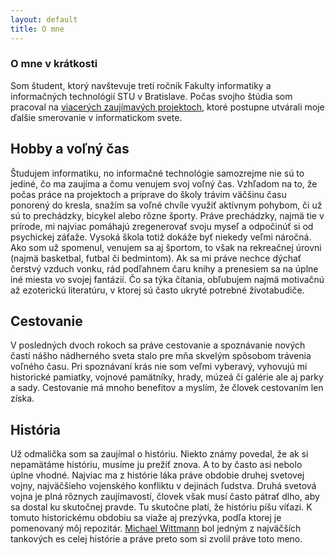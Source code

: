 ```yaml
---
layout: default
title: O mne
---
```


### O mne v krátkosti

Som študent, ktorý navštevuje tretí ročník Fakulty informatiky a informačných technológií STU v Bratislave.
Počas svojho štúdia som pracoval na [viacerých zaujímavých projektoch](/skola/projekty/index.html), ktoré postupne utvárali moje ďalšie
smerovanie v informatickom svete.

## Hobby a voľný čas

Študujem informatiku, no informačné technológie samozrejme nie sú to jediné, čo ma zaujíma
a čomu venujem svoj voľný čas. Vzhľadom na to, že počas práce na projektoch a príprave
do školy trávim väčšinu času ponorený do kresla, snažím sa voľné chvíle využiť aktívnym pohybom, či už sú to prechádzky, bicykel alebo rôzne športy. Práve prechádzky,
najmä tie v prírode, mi najviac pomáhajú zregenerovať svoju myseľ a odpočinúť si od psychickej záťaže.
Vysoká škola totiž dokáže byť niekedy veľmi náročná. Ako som už spomenul, venujem sa aj športom,
to však na rekreačnej úrovni (najmä basketbal, futbal či bedmintom). Ak sa mi práve nechce dýchať
čerstvý vzduch vonku, rád podľahnem čaru knihy a prenesiem sa na úplne iné miesta vo svojej fantázií. Čo sa týka čítania,
obľubujem najmä motivačnú až ezoterickú literatúru, v ktorej sú často ukryté potrebné životabudiče.

## Cestovanie

V posledných dvoch rokoch sa práve cestovanie a spoznávanie nových častí nášho nádherného sveta stalo
pre mňa skvelým spôsobom trávenia voľného času. Pri spoznávaní krás nie som veľmi vyberavý, vyhovujú mi historické
pamiatky, vojnové pamätníky, hrady, múzeá či galérie ale aj parky a sady. Cestovanie má mnoho benefitov a  myslím,
že človek cestovaním len získa.

## História

Už odmalička som sa zaujímal o históriu. Niekto známy povedal, že ak si nepamätáme históriu, musíme ju prežiť
znova. A to by často asi nebolo úplne vhodné. Najviac ma z histórie láka práve obdobie druhej svetovej vojny, najväčšieho
vojenského konfliktu v dejinách ľudstva. Druhá svetová vojna je plná rôznych zaujímavostí, človek však musí často
pátrať dlho, aby sa dostal ku skutočnej pravde. Tu skutočne platí, že históriu píšu víťazi. K tomuto historickému obdobiu sa viaže aj prezývka, podľa ktorej je pomenovaný môj repozitár. [Michael Wittmann](http://warfarehistorynetwork.com/daily/wwii/legendary-panzer-ace-michael-wittman/) bol jedným z najväčších tankových es celej histórie a práve preto som si zvolil práve toto meno.
